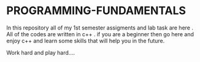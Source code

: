 # PROGRAMMING-FUNDAMENTALS

 In this repository all of my 1st semester assigments and lab task are here . 
 All of the codes are written in c++ .
 if you are a beginner then go here and enjoy c++ and learn some skills that will help you in the future.
 
 Work hard and play hard....
